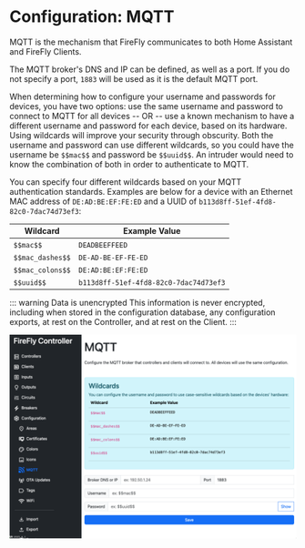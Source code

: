 # Configuration: MQTT

MQTT is the mechanism that FireFly communicates to both Home Assistant and FireFly Clients.

The MQTT broker's DNS and IP can be defined, as well as a port.  If you do not specify a port, `1883` will be used as it is the default MQTT port.

When determining how to configure your username and passwords for devices, you have two options: use the same username and password to connect to MQTT for all devices -- OR -- use a known mechanism to have a different username and password for each device, based on its hardware.  Using wildcards will improve your security through obscurity.  Both the username and password can use different wildcards, so you could have the username be `$$mac$$` and password be `$$uuid$$`.  An intruder would need to know the combination of both in order to authenticate to MQTT.

You can specify four different wildcards based on your MQTT authentication standards.  Examples are below for a device with an Ethernet MAC address of `DE:AD:BE:EF:FE:ED` and a UUID of `b113d8ff-51ef-4fd8-82c0-7dac74d73ef3`:

| Wildcard | Example Value |
| -------- | ------------- |
| `$$mac$$` | `DEADBEEFFEED` |
| `$$mac_dashes$$` | `DE-AD-BE-EF-FE-ED` |
| `$$mac_colons$$` | `DE:AD:BE:EF:FE:ED` |
| `$$uuid$$` | `b113d8ff-51ef-4fd8-82c0-7dac74d73ef3` |


::: warning Data is unencrypted
This information is never encrypted, including when stored in the configuration database, any configuration exports, at rest on the Controller, and at rest on the Client.
:::



[![MQTT](./mqtt.png)](https://raw.githubusercontent.com/BrentIO/FireFly/main/controller/software/controller/configuration/mqtt.png)